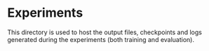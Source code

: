 # Experiments

This directory is used to host the output files, checkpoints and logs generated during the experiments (both training and evaluation).
